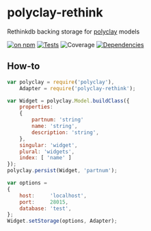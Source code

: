 # polyclay-rethink

Rethinkdb backing storage for [polyclay](https://github.com/ceejbot/polyclay) models

[![on npm](http://img.shields.io/npm/v/numbat-emitter.svg?style=flat)](https://www.npmjs.org/package/polyclay-rethink)  [![Tests](http://img.shields.io/travis/ceejbot/polyclay-rethink.svg?style=flat)](http://travis-ci.org/ceejbot/polyclay-rethink) ![Coverage](http://img.shields.io/badge/coverage-97%25-green.svg?style=flat) [![Dependencies](http://img.shields.io/david/ceejbot/polyclay-rethink.svg?style=flat)](https://david-dm.org/ceejbot/polyclay-rethink)

## How-to

```javascript
var polyclay = require('polyclay'),
    Adapter = require('polyclay-rethink');

var Widget = polyclay.Model.buildClass({
    properties:
    {
        partnum: 'string'
        name: 'string',
        description: 'string',
    },
    singular: 'widget',
    plural: 'widgets',
    index: [ 'name' ]
});
polyclay.persist(Widget, 'partnum');

var options =
{
    host:     'localhost',
    port:     28015,
    database: 'test',
};
Widget.setStorage(options, Adapter);
```

